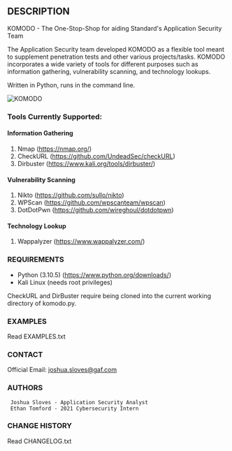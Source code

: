## DESCRIPTION ##

KOMODO - The One-Stop-Shop for aiding Standard's Application Security Team

The Application Security team developed KOMODO as a flexible tool meant to supplement penetration tests 
and other various projects/tasks. KOMODO incorporates a wide variety of tools for different purposes 
such as information gathering, vulnerability scanning, and technology lookups.


Written in Python, runs in the command line. 

![KOMODO](https://i.imgur.com/xBv1L2j.png)


### Tools Currently Supported: ###

#### Information Gathering ####
1. Nmap (https://nmap.org/)
2. CheckURL (https://github.com/UndeadSec/checkURL)
3. Dirbuster (https://www.kali.org/tools/dirbuster/)

#### Vulnerability Scanning ####
1. Nikto (https://github.com/sullo/nikto)
2. WPScan (https://github.com/wpscanteam/wpscan)
3. DotDotPwn (https://github.com/wireghoul/dotdotpwn)

#### Technology Lookup ####
1. Wappalyzer (https://www.wappalyzer.com/)

### REQUIREMENTS ###

- Python (3.10.5) (https://www.python.org/downloads/)
- Kali Linux (needs root privileges)

CheckURL and DirBuster require being cloned into the current working directory of komodo.py.


### EXAMPLES ###

Read EXAMPLES.txt



### CONTACT ###

Official Email:   joshua.sloves@gaf.com

### AUTHORS ###

```
 Joshua Sloves - Application Security Analyst        
 Ethan Tomford - 2021 Cybersecurity Intern
```

### CHANGE HISTORY ###

Read CHANGELOG.txt
